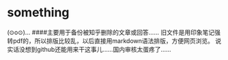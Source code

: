 # something
(⊙o⊙)…
####主要用于备份被知乎删除的文章或回答……
旧文件是用印象笔记强转pdf的，所以排版比较乱，以后直接用markdown语法排版，方便网页浏览。
说实话没想到github还能用来干这事儿……国内审核太蛋疼了……

